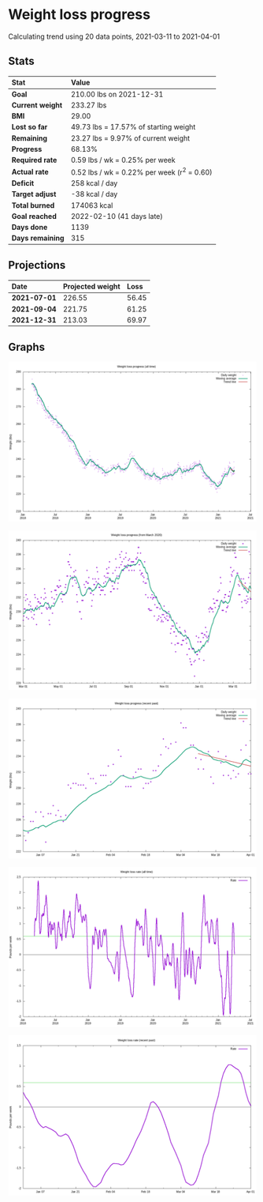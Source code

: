 # Weight loss progress

Calculating trend using 20 data points, 2021-03-11 to 2021-04-01

## Stats

Stat|Value
:-|:-
**Goal**|210.00 lbs on 2021-12-31
**Current weight**|233.27 lbs
**BMI**|29.00
**Lost so far**|49.73 lbs = 17.57% of starting weight
**Remaining**|23.27 lbs =  9.97% of current  weight
**Progress**|68.13%
**Required rate**|0.59 lbs / wk = 0.25% per week
**Actual rate**|0.52 lbs / wk = 0.22% per week  (r<sup>2</sup> = 0.60)
**Deficit**|258 kcal / day
**Target adjust**|-38 kcal / day
**Total burned**|174063 kcal
**Goal reached**|2022-02-10 (41 days late)
**Days done**|1139
**Days remaining**|315

## Projections

Date|Projected weight|Loss
:-|:-|:-
**2021-07-01**|226.55|56.45
**2021-09-04**|221.75|61.25
**2021-12-31**|213.03|69.97

## Graphs

![](weight-graph-alltime.png)

![](weight-graph-covid.png)

![](weight-graph-recent.png)

![](rate-graph-alltime.png)

![](rate-graph-recent.png)

